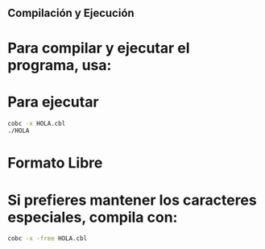 ## Compilación y Ejecución

# Para compilar y ejecutar el programa, usa:
# Para ejecutar
```bash
cobc -x HOLA.cbl
./HOLA
```
# Formato Libre
# Si prefieres mantener los caracteres especiales, compila con:

```bash
cobc -x -free HOLA.cbl
